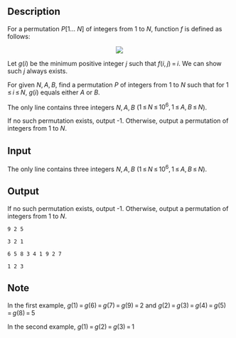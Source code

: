 ## Description

<div><p>For a permutation <span class="tex-span"><i>P</i>[1... <i>N</i>]</span> of integers from <span class="tex-span">1</span> to <span class="tex-span"><i>N</i></span>, function <span class="tex-span"><i>f</i></span> is defined as follows:</p><center> <img align="middle" class="tex-formula" src="file://IfLPMMQr.png" style="max-width: 100.0%;max-height: 100.0%;"> </center><p>Let <span class="tex-span"><i>g</i>(<i>i</i>)</span> be the minimum positive integer <span class="tex-span"><i>j</i></span> such that <span class="tex-span"><i>f</i>(<i>i</i>, <i>j</i>) = <i>i</i></span>. We can show such <span class="tex-span"><i>j</i></span> always exists.</p><p>For given <span class="tex-span"><i>N</i>, <i>A</i>, <i>B</i></span>, find a permutation <span class="tex-span"><i>P</i></span> of integers from <span class="tex-span">1</span> to <span class="tex-span"><i>N</i></span> such that for <span class="tex-span">1 ≤ <i>i</i> ≤ <i>N</i></span>, <span class="tex-span"><i>g</i>(<i>i</i>)</span> equals either <span class="tex-span"><i>A</i></span> or <span class="tex-span"><i>B</i></span>.</p></div><div class="input-specification"><p>The only line contains three integers <span class="tex-span"><i>N</i>, <i>A</i>, <i>B</i></span> (<span class="tex-span">1 ≤ <i>N</i> ≤ 10<sup class="upper-index">6</sup>, 1 ≤ <i>A</i>, <i>B</i> ≤ <i>N</i></span>).</p></div><div class="output-specification"><p>If no such permutation exists, output <span class="tex-font-style-tt">-1</span>. Otherwise, output a permutation of integers from <span class="tex-span">1</span> to <span class="tex-span"><i>N</i></span>.</p></div>

## Input

<p>The only line contains three integers <span class="tex-span"><i>N</i>, <i>A</i>, <i>B</i></span> (<span class="tex-span">1 ≤ <i>N</i> ≤ 10<sup class="upper-index">6</sup>, 1 ≤ <i>A</i>, <i>B</i> ≤ <i>N</i></span>).</p>

## Output

<p>If no such permutation exists, output <span class="tex-font-style-tt">-1</span>. Otherwise, output a permutation of integers from <span class="tex-span">1</span> to <span class="tex-span"><i>N</i></span>.</p>





```input1
9 2 5

```




```input2
3 2 1

```




```output1
6 5 8 3 4 1 9 2 7
```




```output2
1 2 3
```



## Note

<p>In the first example, <span class="tex-span"><i>g</i>(1) = <i>g</i>(6) = <i>g</i>(7) = <i>g</i>(9) = 2</span> and <span class="tex-span"><i>g</i>(2) = <i>g</i>(3) = <i>g</i>(4) = <i>g</i>(5) = <i>g</i>(8) = 5</span> </p><p>In the second example, <span class="tex-span"><i>g</i>(1) = <i>g</i>(2) = <i>g</i>(3) = 1</span></p>
